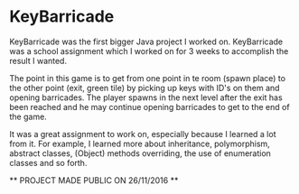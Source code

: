 # KeyBarricade

KeyBarricade was the first bigger Java project I worked on. KeyBarricade was a school assignment which I worked on for 3 weeks to accomplish the result I wanted.

The point in this game is to get from one point in te room (spawn place) to the other point (exit, green tile) by picking up keys with ID's on them and opening barricades. The player spawns in the next level after the exit has been reached and he may continue opening barricades to get to the end of the game.

It was a great assignment to work on, especially because I learned a lot from it. For example, I learned more about inheritance, polymorphism, abstract classes, (Object) methods overriding, the use of enumeration classes and so forth.

** PROJECT MADE PUBLIC ON 26/11/2016 **
